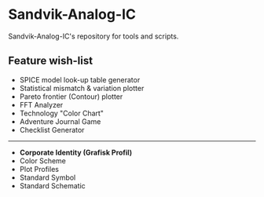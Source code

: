 # Sandvik-Analog-IC
Sandvik-Analog-IC's repository for tools and scripts.

## Feature wish-list
- SPICE model look-up table generator
- Statistical mismatch & variation plotter
- Pareto frontier (Contour) plotter
- FFT Analyzer
- Technology "Color Chart"
- Adventure Journal Game
- Checklist Generator
----
- **Corporate Identity (Grafisk Profil)**
- Color Scheme
- Plot Profiles
- Standard Symbol
- Standard Schematic
